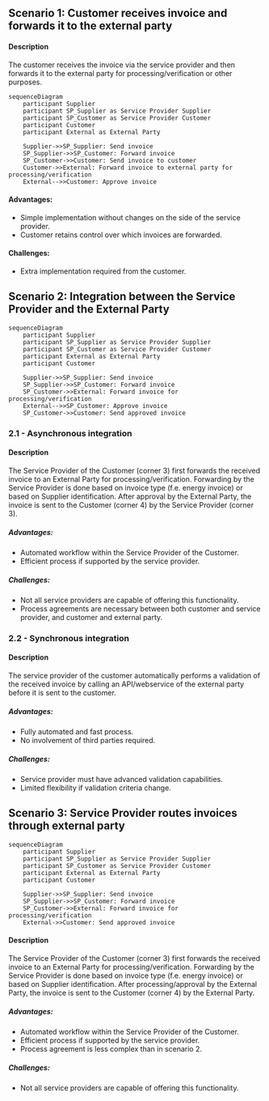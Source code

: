 ## Scenario 1: Customer receives invoice and forwards it to the external party

#### Description
The customer receives the invoice via the service provider and then forwards it to the external party for processing/verification or other purposes.

```mermaid
sequenceDiagram
    participant Supplier
    participant SP_Supplier as Service Provider Supplier
    participant SP_Customer as Service Provider Customer
    participant Customer
    participant External as External Party

    Supplier->>SP_Supplier: Send invoice
    SP_Supplier->>SP_Customer: Forward invoice
    SP_Customer->>Customer: Send invoice to customer
    Customer->>External: Forward invoice to external party for processing/verification
    External-->>Customer: Approve invoice
```

#### Advantages:
+ Simple implementation without changes on the side of the service provider.
+ Customer retains control over which invoices are forwarded.

#### Challenges:
+ Extra implementation required from the customer.


## Scenario 2: Integration between the Service Provider and the External Party

```mermaid
sequenceDiagram
    participant Supplier
    participant SP_Supplier as Service Provider Supplier
    participant SP_Customer as Service Provider Customer
    participant External as External Party
    participant Customer

    Supplier->>SP_Supplier: Send invoice
    SP_Supplier->>SP_Customer: Forward invoice
    SP_Customer->>External: Forward invoice for processing/verification
    External-->>SP_Customer: Approve invoice
    SP_Customer->>Customer: Send approved invoice
```

### 2.1 - Asynchronous integration

#### Description
The Service Provider of the Customer (corner 3) first forwards the received invoice to an External Party for processing/verification. Forwarding by the Service Provider is done based on invoice type (f.e. energy invoice) or based on Supplier identification. After approval by the External Party, the invoice is sent to the Customer (corner 4) by the Service Provider (corner 3).

##### Advantages:
+ Automated workflow within the Service Provider of the Customer.
+ Efficient process if supported by the service provider.

##### Challenges:
+ Not all service providers are capable of offering this functionality.
+ Process agreements are necessary between both customer and service provider, and customer and external party.

### 2.2 - Synchronous integration

#### Description
The service provider of the customer automatically performs a validation of the received invoice by calling an API/webservice of the external party before it is sent to the customer.

##### Advantages:
+ Fully automated and fast process.
+ No involvement of third parties required.

##### Challenges:
+ Service provider must have advanced validation capabilities.
+ Limited flexibility if validation criteria change.

## Scenario 3: Service Provider routes invoices through external party 

```mermaid
sequenceDiagram
    participant Supplier
    participant SP_Supplier as Service Provider Supplier
    participant SP_Customer as Service Provider Customer
    participant External as External Party
    participant Customer

    Supplier->>SP_Supplier: Send invoice
    SP_Supplier->>SP_Customer: Forward invoice
    SP_Customer->>External: Forward invoice for processing/verification
    External->>Customer: Send approved invoice
```

#### Description
The Service Provider of the Customer (corner 3) first forwards the received invoice to an External Party for processing/verification. Forwarding by the Service Provider is done based on invoice type (f.e. energy invoice) or based on Supplier identification. After processing/approval by the External Party, the invoice is sent to the Customer (corner 4) by the External Party.

##### Advantages:
+ Automated workflow within the Service Provider of the Customer.
+ Efficient process if supported by the service provider.
+ Process agreement is less complex than in scenario 2.

##### Challenges:
+ Not all service providers are capable of offering this functionality.